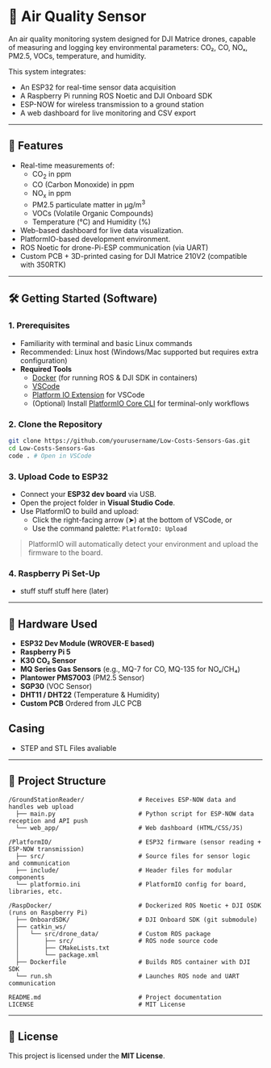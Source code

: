 # 🌿 Air Quality Sensor

An air quality monitoring system designed for DJI Matrice drones, capable of measuring and logging key environmental parameters: CO₂, CO, NOₓ, PM2.5, VOCs, temperature, and humidity. 

This system integrates:
- An ESP32 for real-time sensor data acquisition
- A Raspberry Pi running ROS Noetic and DJI Onboard SDK
- ESP-NOW for wireless transmission to a ground station
-  A web dashboard for live monitoring and CSV export

---

## 🚀 Features
- Real-time measurements of:
  - CO<sub>2</sub> in ppm
  - CO (Carbon Monoxide) in ppm
  - NO<sub>x</sub> in ppm
  - PM2.5 particulate matter in μg/m<sup>3</sup>
  - VOCs (Volatile Organic Compounds)
  - Temperature (°C) and Humidity (%)
- Web-based dashboard for live data visualization.
- PlatformIO-based development environment.
- ROS Noetic for drone-Pi-ESP communication (via UART)
- Custom PCB + 3D-printed casing for DJI Matrice 210V2 (compatible with 350RTK)

---

## 🛠️ Getting Started (Software)

### 1. Prerequisites
- Familiarity with terminal and basic Linux commands
- Recommended: Linux host (Windows/Mac supported but requires extra configuration)
- **Required Tools**
  - [Docker](https://www.docker.com/get-started/) (for running ROS & DJI SDK in containers)
  - [VSCode](https://code.visualstudio.com/)
  - [Platform IO Extension](https://platformio.org/install/ide?install=vscode) for VSCode
  - (Optional) Install [PlatformIO Core CLI](https://docs.platformio.org/en/latest/core/quickstart.html) for terminal-only workflows
    
### 2. Clone the Repository
```bash
git clone https://github.com/yourusername/Low-Costs-Sensors-Gas.git
cd Low-Costs-Sensors-Gas
code . # Open in VSCode
```
### 3. Upload Code to ESP32

- Connect your **ESP32 dev board** via USB.  
- Open the project folder in **Visual Studio Code**.  
- Use PlatformIO to build and upload:  
  - Click the right-facing arrow (➤) at the bottom of VSCode, or  
  - Use the command palette: `PlatformIO: Upload`  

> PlatformIO will automatically detect your environment and upload the firmware to the board.

### 4. Raspberry Pi Set-Up
- stuff stuff stuff here (later)
---

## 🧰 Hardware Used

- **ESP32 Dev Module (WROVER-E based)**
- **Raspberry Pi 5**
- **K30 CO₂ Sensor**
- **MQ Series Gas Sensors** (e.g., MQ-7 for CO, MQ-135 for NOₓ/CH₄)
- **Plantower PMS7003** (PM2.5 Sensor)
- **SGP30** (VOC Sensor)
- **DHT11 / DHT22** (Temperature & Humidity)
- **Custom PCB** Ordered from JLC PCB

## Casing
- STEP and STL Files avaliable

---

## 📁 Project Structure

```
/GroundStationReader/               # Receives ESP-NOW data and handles web upload
  ├── main.py                       # Python script for ESP-NOW data reception and API push
  └── web_app/                      # Web dashboard (HTML/CSS/JS)

/PlatformIO/                        # ESP32 firmware (sensor reading + ESP-NOW transmission)
  ├── src/                          # Source files for sensor logic and communication
  ├── include/                      # Header files for modular components
  └── platformio.ini                # PlatformIO config for board, libraries, etc.

/RaspDocker/                        # Dockerized ROS Noetic + DJI OSDK (runs on Raspberry Pi)
  ├── OnboardSDK/                   # DJI Onboard SDK (git submodule)
  ├── catkin_ws/
  │   └── src/drone_data/           # Custom ROS package
  │       ├── src/                  # ROS node source code
  │       ├── CMakeLists.txt
  │       └── package.xml
  ├── Dockerfile                    # Builds ROS container with DJI SDK
  └── run.sh                        # Launches ROS node and UART communication

README.md                           # Project documentation
LICENSE                             # MIT License
```
---

## 📄 License
This project is licensed under the **MIT License**.

